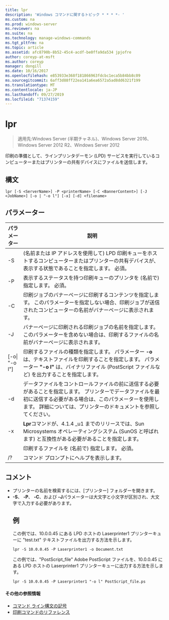 ```yaml
---
title: lpr
description: 'Windows コマンドに関するトピック * * * *- '
ms.custom: na
ms.prod: windows-server
ms.reviewer: na
ms.suite: na
ms.technology: manage-windows-commands
ms.tgt_pltfrm: na
ms.topic: article
ms.assetid: afc8790b-8b52-45c4-acdf-be0ffa9da534 jpjofre
author: coreyp-at-msft
ms.author: coreyp
manager: dongill
ms.date: 10/16/2017
ms.openlocfilehash: e853933e368f181866963fdcbc1eca5b84bb8c09
ms.sourcegitcommit: 6aff3d88ff22ea141a6ea6572a5ad8dd6321f199
ms.translationtype: MT
ms.contentlocale: ja-JP
ms.lasthandoff: 09/27/2019
ms.locfileid: "71374159"
---
```

# <a name="lpr"></a>lpr

>適用先:Windows Server (半期チャネル)、Windows Server 2016、Windows Server 2012 R2、Windows Server 2012

印刷の準備として、ラインプリンタデーモン (LPD) サービスを実行しているコンピューターまたはプリンターの共有デバイスにファイルを送信します。  

## <a name="syntax"></a>構文  
```  
lpr [-S <ServerName>] -P <printerName> [-C <BannerContent>] [-J <JobName>] [-o | "-o l"] [-x] [-d] <filename>  
```  
## <a name="parameters"></a>パラメーター  

|     パラメーター      |                                                                                                           説明                                                                                                           |
|--------------------|---------------------------------------------------------------------------------------------------------------------------------------------------------------------------------------------------------------------------------|
|  -S <ServerName>   |                                    (名前または IP アドレスを使用して) LPD 印刷キューをホストするコンピューターまたはプリンターの共有デバイスが、表示する状態であることを指定します。 必須。                                    |
|  -P <printerName>  |                                                              表示するステータスを持つ印刷キューのプリンタを (名前で) 指定します。 必須。                                                              |
| -C <BannerContent> |                印刷ジョブのバナーページに印刷するコンテンツを指定します。 このパラメーターを指定しない場合、印刷ジョブが送信されたコンピューターの名前がバナーページに表示されます。                 |
|    -J <JobName>    |                           バナーページに印刷される印刷ジョブの名前を指定します。 このパラメーターを含めない場合は、印刷するファイルの名前がバナーページに表示されます。                            |
| [-o&#124; "-o l"]  | 印刷するファイルの種類を指定します。 パラメーター **-o**は、テキストファイルを印刷することを指定します。 パラメーター **"-o l"** は、バイナリファイル (PostScript ファイルなど) を出力することを指定します。 |
|         -d         |              データファイルをコントロールファイルの前に送信する必要があることを指定します。 プリンターでデータファイルを最初に送信する必要がある場合は、このパラメーターを使用します。 詳細については、プリンターのドキュメントを参照してください。               |
|         -x         |                               **Lpr**コマンドが、4.1.4 _u1 までのリリースでは、Sun Microsystems オペレーティングシステム (SunOS と呼ばれます) と互換性がある必要があることを指定します。                                |
|     <FileName>     |                                                                                      印刷するファイルを (名前で) 指定します。 必須。                                                                                      |
|         /?         |                                                                                              コマンド プロンプトにヘルプを表示します。                                                                                               |

## <a name="remarks"></a>コメント  
- プリンターの名前を検索するには、[プリンター] フォルダーを開きます。  
- **-S**、 **-P**、 **-C**、および **-J**パラメーターは大文字と小文字が区別され、大文字で入力する必要があります。  
  ## <a name="BKMK_examples"></a>例  
  この例では、10.0.0.45 にある LPD ホストの Laserprinter1 プリンターキューに "test.txt" テキストファイルを出力する方法を示します。  
  ```  
  lpr -S 10.0.0.45 -P Laserprinter1 -o Document.txt  
  ```  
  この例では、"PostScript_file" Adobe PostScript ファイルを、10.0.0.45 にある LPD ホストの Laserprinter1 プリンターキューに出力する方法を示します。  
  ```  
  lpr -S 10.0.0.45 -P Laserprinter1 "-o l" PostScript_file.ps  
  ```  

#### <a name="additional-references"></a>その他の参照情報  
-   [コマンド ライン構文の記号](command-line-syntax-key.md)  
-   [印刷コマンドのリファレンス](print-command-reference.md)  

